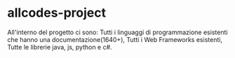 # allcodes-project


All'interno del progetto ci sono:
  Tutti i linguaggi di programmazione esistenti che hanno una documentazione(1640+), 
  Tutti i Web Frameworks esistenti, 
  Tutte le librerie java, js, python e c#.
